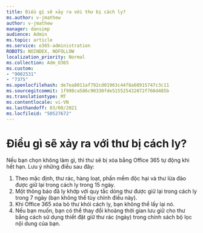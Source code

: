 ```yaml
---
title: Điều gì sẽ xảy ra với thư bị cách ly?
ms.author: v-jmathew
author: v-jmathew
manager: dansimp
audience: Admin
ms.topic: article
ms.service: o365-administration
ROBOTS: NOINDEX, NOFOLLOW
localization_priority: Normal
ms.collection: Adm_O365
ms.custom:
- "9002531"
- "7375"
ms.openlocfilehash: de7ea8011af792cd01963c44f8a60915747c3c11
ms.sourcegitcommit: 1f998ca586c90330fde515525432072f766d485b
ms.translationtype: MT
ms.contentlocale: vi-VN
ms.lasthandoff: 03/08/2021
ms.locfileid: "50527672"
---
```

# <a name="what-happens-to-quarantined-messages"></a>Điều gì sẽ xảy ra với thư bị cách ly?

Nếu bạn chọn không làm gì, thì thư sẽ bị xóa bằng Office 365 tự động khi hết hạn. Lưu ý những điều sau đây:

1. Theo mặc định, thư rác, hàng loạt, phần mềm độc hại và thư lừa đảo được giữ lại trong cách ly trong 15 ngày.
2. Một thông báo đã ly khớp với quy tắc dòng thư được giữ lại trong cách ly trong 7 ngày (bạn không thể tùy chỉnh điều này).
3. Khi Office 365 xóa bỏ thư khỏi cách ly, bạn không thể lấy lại nó.
4. Nếu bạn muốn, bạn có thể thay đổi khoảng thời gian lưu giữ cho thư bằng cách sử dụng thiết đặt giữ thư rác (ngày) trong chính sách bộ lọc nội dung của bạn.
